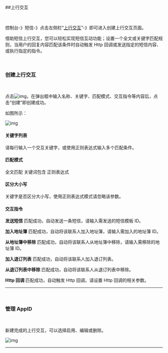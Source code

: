 ##上行交互

<br> 

控制台-》短信-》点击左侧栏“[上行交互](https://www.mysubmail.com/console/sms/interactive)”-》即可进入创建上行交互页面。

借助短信上行交互，您可以轻松实现短信互动功能；设置一个全文或关键字匹配规则，当用户的回复内容匹配该条件时自动触发 Http 回调或发送指定的短信内容、或执行指定的指令。

 <br>

### **创建上行交互**

<br>

点击![img](https://libraries.mysubmail.com/public/99040a5a4bb73c0f8ab0495dae84a27f/images/5954c02969c163edcbf13f0a959b5cea.png)，在弹出框中输入名称、关键字、匹配模式、交互指令等内容后，点击“创建”即创建成功。

如图所示：

![img](https://libraries.mysubmail.com/public/99040a5a4bb73c0f8ab0495dae84a27f/images/8339da18ddf103ce845ab9777842bc1c.gif)
<br>
#### 关键字列表
请每行输入一个交互关键字，或使用正则表达式输入多个匹配条件。
<br>
#### 匹配模式
全文匹配
关键词包含
正则表达式
<br>

#### 区分大小写
关键字是否区分大小写，使用正则表达式模式请忽略该参数。
<br>
#### 交互指令
**发送短信**
匹配成功，自动发送一条短信，请输入需发送的短信模板 ID。

**加入地址簿**
匹配成功，自动将该联系人加入地址簿，请输入需加入的地址簿 ID。

**从地址簿中移除**
匹配成功，自动将该联系人从地址簿中移除，请输入需移除的地址簿 ID。

**加入退订列表**
匹配成功，自动将该联系人加入退订列表。

**从退订列表中移除**
匹配成功，自动将该联系人从退订列表中移除。

**Http 回调**
匹配成功，自动触发 Http 回调，请设置 Http 回调的相关参数。
<br>

------

 <br>

### **管理 AppID**

<br>

新建完成的上行交互，可以选择启用、编辑或删除。

![img](https://libraries.mysubmail.com/public/99040a5a4bb73c0f8ab0495dae84a27f/images/c701e75ecc64a73af82dd4503077422a.png)

------

